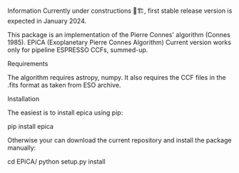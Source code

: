 Information
Currently under constructions 🚧🏗, first stable release version is expected in January 2024.

This package is an implementation of the Pierre Connes' algorithm (Connes 1985).
EPiCA (Exoplanetary Pierre Connes Algorithm)
Current version works only for pipeline ESPRESSO CCFs, summed-up.

Requirements

The algorithm requires astropy, numpy. 
It also requires the CCF files in the .fits format as taken from ESO archive.

Installation

The easiest is to install epica using pip:

pip install epica

Otherwise your can download the current repository and install the package manually:

cd EPiCA/
python setup.py install
